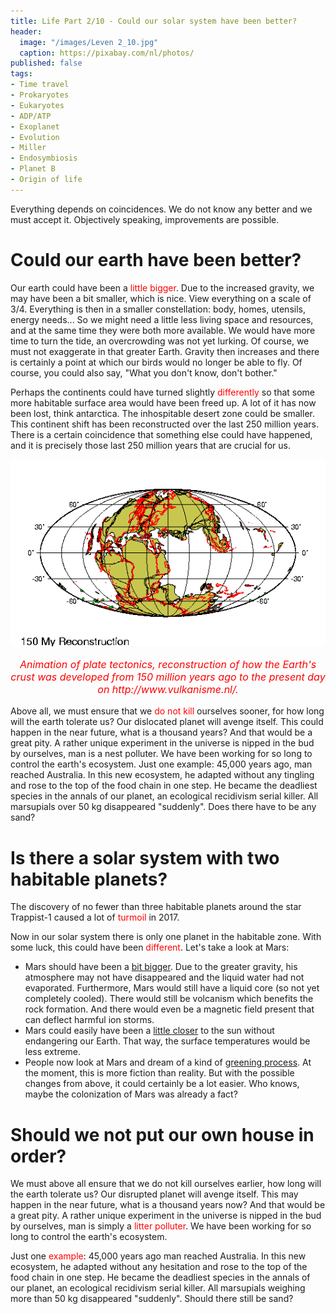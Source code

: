 ```yaml
---
title: Life Part 2/10 - Could our solar system have been better?
header:
  image: "/images/Leven 2_10.jpg"
  caption: https://pixabay.com/nl/photos/
published: false
tags:
- Time travel
- Prokaryotes
- Eukaryotes
- ADP/ATP
- Exoplanet
- Evolution
- Miller
- Endosymbiosis
- Planet B
- Origin of life
---
```


Everything depends on coincidences. We do not know any better and we must accept it. Objectively speaking, improvements are possible.

# Could our earth have been better?

Our earth could have been a <span style="color: red;">little bigger</span>. Due to the increased gravity, we may have been a bit smaller, which is nice. View everything on a scale of 3/4. Everything is then in a smaller constellation: body, homes, utensils, energy needs... So we might need a little less living space and resources, and at the same time they were both more available. We would have more time to turn the tide, an overcrowding was not yet lurking. Of course, we must not exaggerate in that greater Earth. Gravity then increases and there is certainly a point at which our birds would no longer be able to fly. Of course, you could also say, "What you don't know, don't bother."

Perhaps the continents could have turned slightly <span style="color: red;">differently</span> so that some more habitable surface area would have been freed up. A lot of it has now been lost, think antarctica. The inhospitable desert zone could be smaller. This continent shift has been reconstructed over the last 250 million years. There is a certain coincidence that something else could have happened, and it is precisely those last 250 million years that are crucial for us.

<div align="center"><img src="/images/Platentektoniek.gif" alt="" width="" height=""></div>

<p style="text-align: center; font-size: 12pt;"><span style="color: red;"><i>Animation of plate tectonics, reconstruction of how the Earth's crust was developed from 150 million years ago to the present day on http://www.vulkanisme.nl/.</i></span></p>

Above all, we must ensure that we <span style="color: red;">do not kill</span> ourselves sooner, for how long will the earth tolerate us? Our dislocated planet will avenge itself. This could happen in the near future, what is a thousand years? And that would be a great pity. A rather unique experiment in the universe is nipped in the bud by ourselves, man is a nest polluter. We have been working for so long to control the earth's ecosystem. Just one example: 45,000 years ago, man reached Australia. In this new ecosystem, he adapted without any tingling and rose to the top of the food chain in one step. He became the deadliest species in the annals of our planet, an ecological recidivism serial killer. All marsupials over 50 kg disappeared "suddenly". Does there have to be any sand?

# Is there a solar system with two habitable planets?
The discovery of no fewer than three habitable planets around the star Trappist-1 caused a lot of <span style="color: red;">turmoil</span> in 2017.

Now in our solar system there is only one planet in the habitable zone. With some luck, this could have been <span style="color: red;">different</span>. Let's take a look at Mars:
* Mars should have been a <u>bit bigger</u>. Due to the greater gravity, his atmosphere may not have disappeared and the liquid water had not evaporated. Furthermore, Mars would still have a liquid core (so not yet completely cooled). There would still be volcanism which benefits the rock formation. And there would even be a magnetic field present that can deflect harmful ion storms.
* Mars could easily have been a <u>little closer</u> to the sun without endangering our Earth. That way, the surface temperatures would be less extreme.
* People now look at Mars and dream of a kind of <u>greening process</u>. At the moment, this is more fiction than reality. But with the possible changes from above, it could certainly be a lot easier. Who knows, maybe the colonization of Mars was already a fact?

# Should we not put our own house in order?
We must above all ensure that we do not kill ourselves earlier, how long will the earth tolerate us? Our disrupted planet will avenge itself. This may happen in the near future, what is a thousand years now? And that would be a great pity. A rather unique experiment in the universe is nipped in the bud by ourselves, man is simply a <span style="color: red;">litter polluter</span>. We have been working for so long to control the earth's ecosystem. 

Just one <span style="color: red;">example</span>: 45,000 years ago man reached Australia. In this new ecosystem, he adapted without any hesitation and rose to the top of the food chain in one step. He became the deadliest species in the annals of our planet, an ecological recidivism serial killer. All marsupials weighing more than 50 kg disappeared "suddenly". Should there still be sand?
